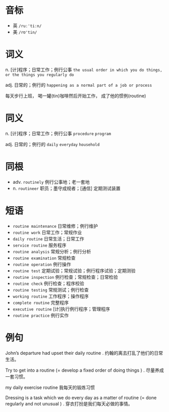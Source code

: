 # 音标

- 英 `/ruː'tiːn/`
- 美 `/rʊ'tin/`

# 词义

n. [计]程序；日常工作；例行公事
`the usual order in which you do things, or the things you regularly do`

adj. 日常的；例行的
`happening as a normal part of a job or process`



每天步行上班， 喝一罐(tin)咖啡然后开始工作， 成了他的惯例(routine)

# 同义

n. [计]程序；日常工作；例行公事
`procedure` `program`

adj. 日常的；例行的
`daily` `everyday` `household`

# 同根

- adv. `routinely` 例行公事地；老一套地
- n. `routineer` 职员；墨守成规者；[通信] 定期测试装置

# 短语

- `routine maintenance` 日常维修；例行维护
- `routine work` 日常工作；常规作业
- `daily routine` 日常生活；日常工作
- `service routine` 服务程序
- `routine analysis` 常规分析；例行分析
- `routine examination` 常规检查
- `routine operation` 例行操作
- `routine test` 定期试验；常规试验；例行程序试验；定期测验
- `routine inspection` 例行检查；常规检查；日常检验
- `routine check` 例行检查；程序校验
- `routine testing` 常规测试；例行检查
- `working routine` 工作程序；操作程序
- `complete routine` 完整程序
- `executive routine` [计]执行例行程序；管理程序
- `routine practice` 例行实作

# 例句

John’s departure had upset their daily routine .
约翰的离去打乱了他们的日常生活。

Try to get into a routine (= develop a fixed order of doing things ) .
尽量养成一套习惯。

my daily exercise routine
我每天的锻炼习惯

Dressing is a task which we do every day as a matter of routine (= done regularly and not unusual ) .
穿衣打扮是我们每天必做的事情。


